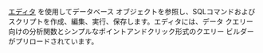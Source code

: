 [エディタ](xbg1640280430669.md) を使用してデータベース オブジェクトを参照し、SQLコマンドおよびスクリプトを作成、編集、実行、保存します。エディタには、データ クエリー向けの分析関数とシンプルなポイントアンドクリック形式のクエリー ビルダーがプリロードされています。

